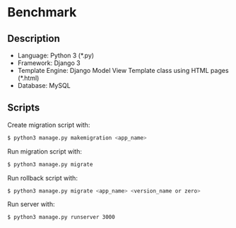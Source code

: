# Benchmark

## Description
- Language: Python 3 (*.py)
- Framework: Django 3
- Template Engine: Django Model View Template class using HTML pages (*.html)
- Database: MySQL

## Scripts
Create migration script with:
```sh
$ python3 manage.py makemigration <app_name>
```

Run migration script with:
```sh
$ python3 manage.py migrate
```

Run rollback script with:
```sh
$ python3 manage.py migrate <app_name> <version_name or zero>
```

Run server with:
```sh
$ python3 manage.py runserver 3000
```